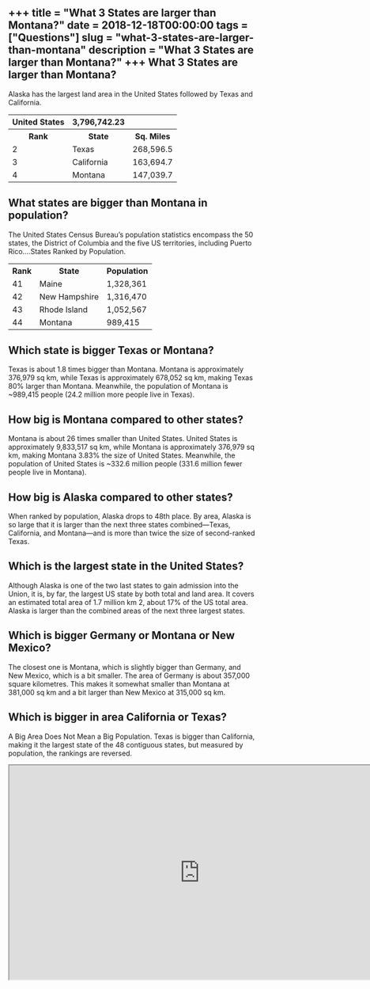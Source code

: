 +++
title = "What 3 States are larger than Montana?"
date = 2018-12-18T00:00:00
tags = ["Questions"]
slug = "what-3-states-are-larger-than-montana"
description = "What 3 States are larger than Montana?"
+++
What 3 States are larger than Montana?
--------------------------------------

Alaska has the largest land area in the United States followed by Texas and California.

<table><tr><th>United States</th><th>3,796,742.23</th></tr><tr><th>Rank</th><th>State</th><th>Sq. Miles</th></tr><tr><td>2</td><td>Texas</td><td>268,596.5</td></tr><tr><td>3</td><td>California</td><td>163,694.7</td></tr><tr><td>4</td><td>Montana</td><td>147,039.7</td></tr></table>

What states are bigger than Montana in population?
--------------------------------------------------

The United States Census Bureau’s population statistics encompass the 50 states, the District of Columbia and the five US territories, including Puerto Rico….States Ranked by Population.

<table><tr><th>Rank</th><th>State</th><th>Population</th></tr><tr><td>41</td><td>Maine</td><td>1,328,361</td></tr><tr><td>42</td><td>New Hampshire</td><td>1,316,470</td></tr><tr><td>43</td><td>Rhode Island</td><td>1,052,567</td></tr><tr><td>44</td><td>Montana</td><td>989,415</td></tr></table>

Which state is bigger Texas or Montana?
---------------------------------------

Texas is about 1.8 times bigger than Montana. Montana is approximately 376,979 sq km, while Texas is approximately 678,052 sq km, making Texas 80% larger than Montana. Meanwhile, the population of Montana is ~989,415 people (24.2 million more people live in Texas).

How big is Montana compared to other states?
--------------------------------------------

Montana is about 26 times smaller than United States. United States is approximately 9,833,517 sq km, while Montana is approximately 376,979 sq km, making Montana 3.83% the size of United States. Meanwhile, the population of United States is ~332.6 million people (331.6 million fewer people live in Montana).

How big is Alaska compared to other states?
-------------------------------------------

When ranked by population, Alaska drops to 48th place. By area, Alaska is so large that it is larger than the next three states combined—Texas, California, and Montana—and is more than twice the size of second-ranked Texas.

Which is the largest state in the United States?
------------------------------------------------

Although Alaska is one of the two last states to gain admission into the Union, it is, by far, the largest US state by both total and land area. It covers an estimated total area of 1.7 million km 2, about 17% of the US total area. Alaska is larger than the combined areas of the next three largest states.

Which is bigger Germany or Montana or New Mexico?
-------------------------------------------------

The closest one is Montana, which is slightly bigger than Germany, and New Mexico, which is a bit smaller. The area of Germany is about 357,000 square kilometres. This makes it somewhat smaller than Montana at 381,000 sq km and a bit larger than New Mexico at 315,000 sq km.

Which is bigger in area California or Texas?
--------------------------------------------

A Big Area Does Not Mean a Big Population. Texas is bigger than California, making it the largest state of the 48 contiguous states, but measured by population, the rankings are reversed.

<iframe allow="accelerometer; autoplay; clipboard-write; encrypted-media; gyroscope; picture-in-picture" allowfullscreen="" class="__youtube_prefs__  epyt-is-override  no-lazyload" data-no-lazy="1" data-origheight="433" data-origwidth="770" data-skipgform_ajax_framebjll="" height="433" id="_ytid_48044" loading="lazy" src="https://www.youtube.com/embed/jHnLqTr07xM?enablejsapi=1&autoplay=0&cc_load_policy=0&cc_lang_pref=&iv_load_policy=1&loop=0&modestbranding=0&rel=1&fs=1&playsinline=0&autohide=2&theme=dark&color=red&controls=1&" title="YouTube player" width="770"></iframe>